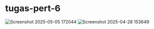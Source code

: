 # tugas-pert-6
![Screenshot 2025-05-05 172044](https://github.com/user-attachments/assets/b00ae8d9-4def-4a21-a8f2-6b018dd0c92a)
![Screenshot 2025-04-28 153649](https://github.com/user-attachments/assets/e48d4800-e35d-44c7-870f-f4fb5f1040e5)
